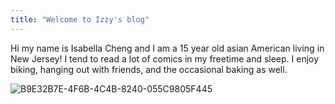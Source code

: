 ```yaml
---
title: "Welcome to Izzy's blog"
---
```


Hi my name is Isabella Cheng and I am a 15 year old asian American living in New Jersey! I tend to read a lot of comics in my freetime and sleep. I enjoy biking, hanging out with friends, and the occasional baking as well.


![B9E32B7E-4F6B-4C4B-8240-055C9805F445](https://user-images.githubusercontent.com/64112807/117877306-6676a700-b272-11eb-866d-e09399cde1cd.jpeg)

